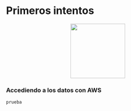 # Primeros intentos

<p align="center">
<a href="https://registry.opendata.aws/spacenet//"><img src="https://commons.wikimedia.org/wiki/File:Amazon_Web_Services_Logo.svg" width="150"/> </a>
</p>


### Accediendo a los datos con AWS

`prueba`
